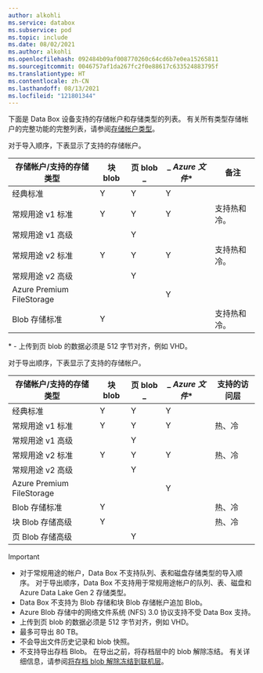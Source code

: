 ```yaml
---
author: alkohli
ms.service: databox
ms.subservice: pod
ms.topic: include
ms.date: 08/02/2021
ms.author: alkohli
ms.openlocfilehash: 092484b09af008770260c64cd6b7e0ea15265811
ms.sourcegitcommit: 0046757af1da267fc2f0e88617c633524883795f
ms.translationtype: HT
ms.contentlocale: zh-CN
ms.lasthandoff: 08/13/2021
ms.locfileid: "121801344"
---
```

下面是 Data Box 设备支持的存储帐户和存储类型的列表。 有关所有类型存储帐户的完整功能的完整列表，请参阅[存储帐户类型](../articles/storage/common/storage-account-overview.md#types-of-storage-accounts)。

对于导入顺序，下表显示了支持的存储帐户。

| **存储帐户/支持的存储类型** | **块 blob** |**页 blob** _ |_ *Azure 文件** |**备注**|
| --- | --- | -- | -- | -- |
| 经典标准 | Y | Y | Y |
| 常规用途 v1 标准  | Y | Y | Y | 支持热和冷。|
| 常规用途 v1 高级  |  | Y| | |
| 常规用途 v2 标准  | Y | Y | Y | 支持热和冷。|
| 常规用途 v2 高级  |  |Y | | |
| Azure Premium FileStorage |  |  | Y |  |  
| Blob 存储标准 |Y | | |支持热和冷。 |

\* - 上传到页 blob 的数据必须是 512 字节对齐，例如 VHD。

对于导出顺序，下表显示了支持的存储帐户。

| **存储帐户/支持的存储类型** | **块 blob** |**页 blob** _ |_ *Azure 文件** |**支持的访问层**|
| --- | --- | -- | -- | -- |
| 经典标准 | Y | Y | Y | |
| 常规用途 v1 标准  | Y | Y | Y | 热、冷|
| 常规用途 v1 高级  |  | Y| | |
| 常规用途 v2 标准  | Y | Y | Y | 热、冷|
| 常规用途 v2 高级  |  |Y | | |
| Azure Premium FileStorage |  |  | Y |  |
| Blob 存储标准 |Y | | |热、冷 |
| 块 Blob 存储高级 |Y | | |热、冷 |
| 页 Blob 存储高级 | |Y | | |

> [!IMPORTANT]
> - 对于常规用途的帐户，Data Box 不支持队列、表和磁盘存储类型的导入顺序。 对于导出顺序，Data Box 不支持用于常规用途帐户的队列、表、磁盘和 Azure Data Lake Gen 2 存储类型。
> - Data Box 不支持为 Blob 存储和块 Blob 存储帐户追加 Blob。
> - Azure Blob 存储中的网络文件系统 (NFS) 3.0 协议支持不受 Data Box 支持。
> - 上传到页 blob 的数据必须是 512 字节对齐，例如 VHD。
> - 最多可导出 80 TB。
> - 不会导出文件历史记录和 blob 快照。
> - 不支持导出存档 Blob。 在导出之前，将存档层中的 blob 解除冻结。 有关详细信息，请参阅[将存档 blob 解除冻结到联机层](../articles/storage/blobs/storage-blob-rehydration.md#rehydrate-an-archived-blob-to-an-online-tier)。
